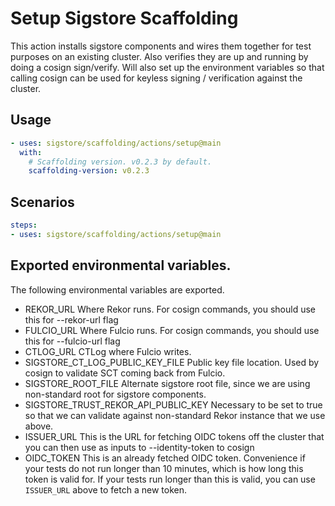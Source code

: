 # Setup Sigstore Scaffolding

This action installs sigstore components and wires them together for test
purposes on an existing cluster. Also verifies they are up and running by
doing a cosign sign/verify.
Will also set up the environment variables so that calling
cosign can be used for keyless signing / verification against the cluster.

## Usage

```yaml
- uses: sigstore/scaffolding/actions/setup@main
  with:
    # Scaffolding version. v0.2.3 by default.
    scaffolding-version: v0.2.3
```

## Scenarios

```yaml
steps:
- uses: sigstore/scaffolding/actions/setup@main
```

## Exported environmental variables.

The following environmental variables are exported.

 * REKOR_URL
   Where Rekor runs. For cosign commands, you should use this for --rekor-url
   flag
 * FULCIO_URL
   Where Fulcio runs. For cosign commands, you should use this for --fulcio-url
   flag
 * CTLOG_URL
   CTLog where Fulcio writes.
 * SIGSTORE_CT_LOG_PUBLIC_KEY_FILE
   Public key file location. Used by cosign to validate SCT coming back from
   Fulcio.
 * SIGSTORE_ROOT_FILE
   Alternate sigstore root file, since we are using non-standard root for
   sigstore components.
 * SIGSTORE_TRUST_REKOR_API_PUBLIC_KEY
   Necessary to be set to true so that we can validate against non-standard
   Rekor instance that we use above.
 * ISSUER_URL
   This is the URL for fetching OIDC tokens off the cluster that you can then use as inputs to --identity-token to cosign
 * OIDC_TOKEN
   This is an already fetched OIDC token. Convenience if your tests do
   not run longer than 10 minutes, which is how long this token is
   valid for. If your tests run longer than this is valid, you can use
   `ISSUER_URL` above to fetch a new token.
